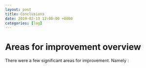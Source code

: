 ```yaml
---
layout: post
title: Conclusions 
date: 2019-02-13 12:00:00 +0800
categories: [log]
---
```


# Areas for improvement overview
There were a few significant areas for improvement. Namely : 